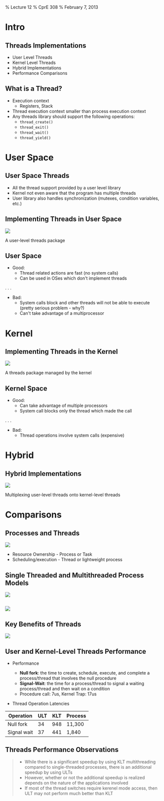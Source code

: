 % Lecture 12
% CprE 308
% February 7, 2013

# Intro

## Threads Implementations
 - User Level Threads
 - Kernel Level Threads
 - Hybrid Implementations
 - Performance Comparisons

## What is a Thread?
 - Execution context
    - Registers, Stack
 - Thread execution context smaller than process execution context
 - Any threads library should support the following operations:
    - `thread_create()`
    - `thread_exit()`
    - `thread_wait()`
    - `thread_yield()`

# User Space

## User Space Threads
 - All the thread support provided by a user level library
 - Kernel not even aware that the program has multiple threads
 - User library also handles synchronization (mutexes, condition variables, etc.)

## Implementing Threads in User Space
![](img/user_threads.png)

A user-level threads package

## User Space
 - Good:
    - Thread related actions are fast (no system calls)
    - Can be used in OSes which don't implement threads

. . . 

 - Bad:
    - System calls block and other threads will not be able to execute (pretty serious problem - why?)
    - Can't take advantage of a multiprocessor

# Kernel

## Implementing Threads in the Kernel
![](img/kernel_threads.png)

A threads package managed by the kernel

## Kernel Space
 - Good:
    - Can take advantage of multiple processors
    - System call blocks only the thread which made the call

. . .

 - Bad:
    - Thread operations involve system calls (expensive)

# Hybrid 

## Hybrid Implementations
![](img/hybrid_threads.png)

Multiplexing user-level threads onto kernel-level threads

# Comparisons

## Processes and Threads
![](img/process_threads.png)

 - Resource Ownership - Process or Task
 - Scheduling/execution - Thread or lightweight process

## Single Threaded and Multithreaded Process Models
![](img/single_multi_threads.png)

##
![](img/thread_states.png)

## Key Benefits of Threads
![](img/thread_benefits.png)

## User and Kernel-Level Threads Performance
 - Performance
    - **Null fork**: the time to create, schedule, execute, and complete a process/thread that involves the null procedure
    - **Signal-Wait**: the time for a process/thread to signal a waiting process/thread and then wait on a condition
    - Procedure call: 7us, Kernel Trap: 17us

 -  Thread Operation Latencies

| Operation | ULT | KLT | Process |
|-----------|-----|-----|---------|
| Null fork | 34  | 948 | 11,300  | 
| Signal wait| 37 | 441 | 1,840

## Threads Performance Observations
> - While there is a significant speedup by using KLT multithreading compared to single-threaded processes, there is an additional speedup by using ULTs
> - However, whether or not the additional speedup is realized depends on the nature of the applications involved
> - If most of the thread switches require kerenel mode access, then ULT may not perform much better than KLT



